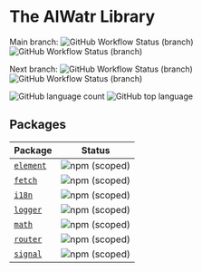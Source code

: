 # The AlWatr Library

Main branch:
![GitHub Workflow Status (branch)](https://img.shields.io/github/workflow/status/AliMD/alwatr/Build/main?logo=github&style=for-the-badge)
![GitHub Workflow Status (branch)](https://img.shields.io/github/workflow/status/AliMD/alwatr/Lint/main?logo=github&style=for-the-badge)

Next branch:
![GitHub Workflow Status (branch)](https://img.shields.io/github/workflow/status/AliMD/alwatr/Build/next?logo=github&style=for-the-badge)
![GitHub Workflow Status (branch)](https://img.shields.io/github/workflow/status/AliMD/alwatr/Lint/next?logo=github&style=for-the-badge)

![GitHub language count](https://img.shields.io/github/languages/count/AliMD/alwatr?style=for-the-badge)
![GitHub top language](https://img.shields.io/github/languages/top/AliMD/alwatr?style=for-the-badge)

## Packages

| Package | Status
| ----------| ------
| [`element`](https://github.com/AliMD/alwatr/tree/next/packages/core/element) | ![npm (scoped)](https://img.shields.io/npm/v/@alwatr/element?logo=npm&style=for-the-badge)
| [`fetch`](https://github.com/AliMD/alwatr/tree/next/packages/core/fetch) | ![npm (scoped)](https://img.shields.io/npm/v/@alwatr/fetch?logo=npm&style=for-the-badge)
| [`i18n`](https://github.com/AliMD/alwatr/tree/next/packages/core/i18n) | ![npm (scoped)](https://img.shields.io/npm/v/@alwatr/i18n?logo=npm&style=for-the-badge)
| [`logger`](https://github.com/AliMD/alwatr/tree/next/packages/core/logger) | ![npm (scoped)](https://img.shields.io/npm/v/@alwatr/logger?logo=npm&style=for-the-badge)
| [`math`](https://github.com/AliMD/alwatr/tree/next/packages/core/math) | ![npm (scoped)](https://img.shields.io/npm/v/@alwatr/math?logo=npm&style=for-the-badge)
| [`router`](https://github.com/AliMD/alwatr/tree/next/packages/core/router) | ![npm (scoped)](https://img.shields.io/npm/v/@alwatr/router?logo=npm&style=for-the-badge)
| [`signal`](https://github.com/AliMD/alwatr/tree/next/packages/core/signal) | ![npm (scoped)](https://img.shields.io/npm/v/@alwatr/signal?logo=npm&style=for-the-badge)

